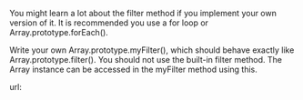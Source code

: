 You might learn a lot about the filter method if you implement your own version of it. It is recommended you use a for loop or Array.prototype.forEach().

Write your own Array.prototype.myFilter(), which should behave exactly like Array.prototype.filter(). You should not use the built-in filter method. The Array instance can be accessed in the myFilter method using this.

url: 